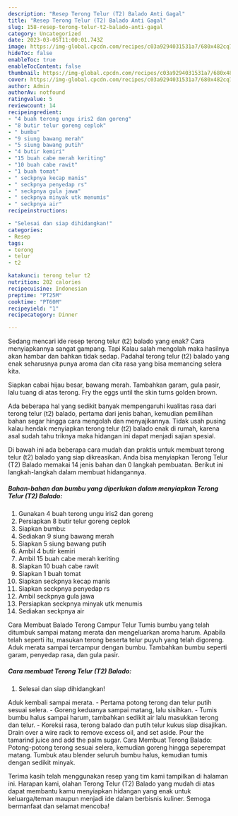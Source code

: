 ```yaml
---
description: "Resep Terong Telur (T2) Balado Anti Gagal"
title: "Resep Terong Telur (T2) Balado Anti Gagal"
slug: 158-resep-terong-telur-t2-balado-anti-gagal
category: Uncategorized
date: 2023-03-05T11:00:01.743Z
image: https://img-global.cpcdn.com/recipes/c03a9294031531a7/680x482cq70/terong-telur-t2-balado-foto-resep-utama.jpg
hideToc: false
enableToc: true
enableTocContent: false
thumbnail: https://img-global.cpcdn.com/recipes/c03a9294031531a7/680x482cq70/terong-telur-t2-balado-foto-resep-utama.jpg
cover: https://img-global.cpcdn.com/recipes/c03a9294031531a7/680x482cq70/terong-telur-t2-balado-foto-resep-utama.jpg
author: Admin
authorAv: notfound
ratingvalue: 5
reviewcount: 14
recipeingredient:
- "4 buah terong ungu iris2 dan goreng"
- "8 butir telur goreng ceplok"
- " bumbu"
- "9 siung bawang merah"
- "5 siung bawang putih"
- "4 butir kemiri"
- "15 buah cabe merah keriting"
- "10 buah cabe rawit"
- "1 buah tomat"
- " seckpnya kecap manis"
- " seckpnya penyedap rs"
- " seckpnya gula jawa"
- " seckpnya minyak utk menumis"
- " seckpnya air"
recipeinstructions:

- "Selesai dan siap dihidangkan!"
categories:
- Resep
tags:
- terong
- telur
- t2

katakunci: terong telur t2 
nutrition: 202 calories
recipecuisine: Indonesian
preptime: "PT25M"
cooktime: "PT60M"
recipeyield: "1"
recipecategory: Dinner

---
```



Sedang mencari ide resep terong telur (t2) balado yang enak? Cara menyiapkannya sangat gampang. Tapi Kalau salah mengolah maka hasilnya akan hambar dan bahkan tidak sedap. Padahal terong telur (t2) balado yang enak seharusnya punya aroma dan cita rasa yang bisa memancing selera kita.


Siapkan cabai hijau besar, bawang merah. Tambahkan garam, gula pasir, lalu tuang di atas terong. Fry the eggs until the skin turns golden brown.

Ada beberapa hal yang sedikit banyak mempengaruhi kualitas rasa dari terong telur (t2) balado, pertama dari jenis bahan, kemudian pemilihan bahan segar hingga cara mengolah dan menyajikannya. Tidak usah pusing kalau hendak menyiapkan terong telur (t2) balado enak di rumah, karena asal sudah tahu triknya maka hidangan ini dapat menjadi sajian spesial.


Di bawah ini ada beberapa cara mudah dan praktis untuk membuat terong telur (t2) balado yang siap dikreasikan. Anda bisa menyiapkan Terong Telur (T2) Balado memakai 14 jenis bahan dan 0 langkah pembuatan. Berikut ini langkah-langkah dalam membuat hidangannya.

<!--inarticleads1-->

##### Bahan-bahan dan bumbu yang diperlukan dalam menyiapkan Terong Telur (T2) Balado:

1. Gunakan 4 buah terong ungu iris2 dan goreng
1. Persiapkan 8 butir telur goreng ceplok
1. Siapkan  bumbu:
1. Sediakan 9 siung bawang merah
1. Siapkan 5 siung bawang putih
1. Ambil 4 butir kemiri
1. Ambil 15 buah cabe merah keriting
1. Siapkan 10 buah cabe rawit
1. Siapkan 1 buah tomat
1. Siapkan  seckpnya kecap manis
1. Siapkan  seckpnya penyedap rs
1. Ambil  seckpnya gula jawa
1. Persiapkan  seckpnya minyak utk menumis
1. Sediakan  seckpnya air


Cara Membuat Balado Terong Campur Telur Tumis bumbu yang telah ditumbuk sampai matang merata dan mengeluarkan aroma harum. Apabila telah seperti itu, masukan terong beserta telur puyuh yang telah digoreng. Aduk merata sampai tercampur dengan bumbu. Tambahkan bumbu seperti garam, penyedap rasa, dan gula pasir. 

<!--inarticleads2-->

##### Cara membuat Terong Telur (T2) Balado:


1. Selesai dan siap dihidangkan!

Aduk kembali sampai merata. - Pertama potong terong dan telur putih sesuai selera. - Goreng keduanya sampai matang, lalu sisihkan. - Tumis bumbu halus sampai harum, tambahkan sedikit air lalu masukkan terong dan telur. - Koreksi rasa, terong balado dan putih telur kukus siap disajikan. Drain over a wire rack to remove excess oil, and set aside. Pour the tamarind juice and add the palm sugar. Cara Membuat Terong Balado: Potong-potong terong sesuai selera, kemudian goreng hingga seperempat matang. Tumbuk atau blender seluruh bumbu halus, kemudian tumis dengan sedikit minyak. 

Terima kasih telah menggunakan resep yang tim kami tampilkan di halaman ini. Harapan kami, olahan Terong Telur (T2) Balado yang mudah di atas dapat membantu kamu menyiapkan hidangan yang enak untuk keluarga/teman maupun menjadi ide dalam berbisnis kuliner. Semoga bermanfaat dan selamat mencoba!
